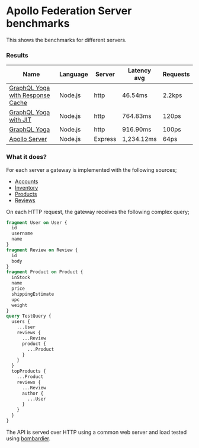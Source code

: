 <!-- README.md is generated from README.ecr, do not edit -->

# Apollo Federation Server benchmarks

This shows the benchmarks for different servers.

### Results

| Name                          | Language      | Server          | Latency avg      | Requests      |
| ----------------------------  | ------------- | --------------- | ---------------- | ------------- |
| [GraphQL Yoga with Response Cache](https://github.com/dotansimha/graphql-yoga) | Node.js | http | 46.54ms | 2.2kps |
| [GraphQL Yoga with JIT](https://github.com/dotansimha/graphql-yoga) | Node.js | http | 764.83ms | 120ps |
| [GraphQL Yoga](https://github.com/dotansimha/graphql-yoga) | Node.js | http | 916.90ms | 100ps |
| [Apollo Server](https://github.com/apollographql/apollo-server) | Node.js | Express | 1,234.12ms | 64ps |

### What it does?

For each server a gateway is implemented with the following sources;

- [Accounts](./common/accounts.js)
- [Inventory](./common/inventory.js)
- [Products](./common/products.js)
- [Reviews](./common/reviews.js)

On each HTTP request, the gateway receives the following complex query;

```graphql
fragment User on User {
  id
  username
  name
}
fragment Review on Review {
  id
  body
}
fragment Product on Product {
  inStock
  name
  price
  shippingEstimate
  upc
  weight
}
query TestQuery {
  users {
    ...User
    reviews {
      ...Review
      product {
        ...Product
      }
    }
  }
  topProducts {
    ...Product
    reviews {
      ...Review
      author {
        ...User
      }
    }
  }
}
```

The API is served over HTTP using a common web server and load tested using [bombardier](https://github.com/codesenberg/bombardier).